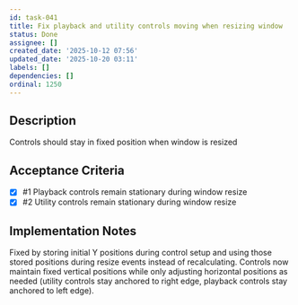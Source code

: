 ```yaml
---
id: task-041
title: Fix playback and utility controls moving when resizing window
status: Done
assignee: []
created_date: '2025-10-12 07:56'
updated_date: '2025-10-20 03:11'
labels: []
dependencies: []
ordinal: 1250
---
```


## Description

Controls should stay in fixed position when window is resized

## Acceptance Criteria
<!-- AC:BEGIN -->
- [x] #1 Playback controls remain stationary during window resize
- [x] #2 Utility controls remain stationary during window resize
<!-- AC:END -->


## Implementation Notes

Fixed by storing initial Y positions during control setup and using those stored positions during resize events instead of recalculating. Controls now maintain fixed vertical positions while only adjusting horizontal positions as needed (utility controls stay anchored to right edge, playback controls stay anchored to left edge).

